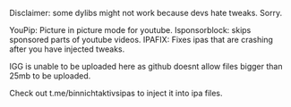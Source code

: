Disclaimer: some dylibs might not work because devs hate tweaks. Sorry. 

YouPip: Picture in picture mode for youtube.
Isponsorblock: skips sponsored parts of youtube videos. 
IPAFIX: Fixes ipas that are crashing after you have injected tweaks. 


IGG is unable to be uploaded here as github doesnt allow files bigger than 25mb to be uploaded. 

Check out t.me/binnichtaktivsipas to inject it into ipa files. 
